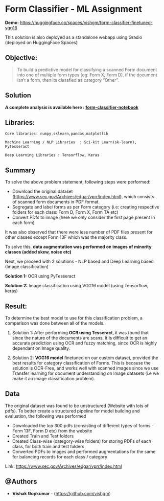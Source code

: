 #  Form Classifier - ML Assignment


**Demo:**  https://huggingface.co/spaces/vishgm/form-classifier-finetuned-vgg16

This solution is also deployed as a standalone webapp using Gradio (deployed on HuggingFace Spaces)


## Objective:
> To build a predictive model for classifying a scanned Form document into one of multiple form types (eg: Form X, Form D), if the document isn’t a form, then its classfied as category “Other”.


## Solution

**A complete analysis is available here : [form-classifier-notebook](https://github.com/vishgm/Form-Classifier-ML-Assignment/blob/main/jupyter-notebooks/Document_classification.ipynb)**

<a name="libraries"></a>
## Libraries:
```
Core libraries: numpy,sklearn,pandas,matplotlib
```

```
Machine Learning / NLP Libraries  : Sci-kit Learn(sk-learn), PyTesseract
```


```
Deep Learning Libraries : Tensorflow, Keras
```

## Summary 

To solve the above problem statement, following steps were performed:

- Download the original dataset (https://www.sec.gov/Archives/edgar/vprr/index.html), which consists of scanned form documents in PDF format.
- Segregate and label forms as per Form category (i.e: creating respective folders for each class: Form D, Form X, Form TA etc)
- Convert PDfs to image (here we only consider the first page present in each form)

It was also observed that there were less number of PDF files present for other classes except Form 13F which was the majority class.

To solve this, **data augmentation was performed on images of minority classes (added skew, noise etc)**

Next, we proceed with 2 solutions - NLP based and Deep Learning based (Image classification)

**Solution 1:** OCR using PyTesseract

**Solution 2:** Image classification using VGG16 model (using Tensorflow, keras)

## Result:
To determine the best model to use for this classification problem, a comparison was done between all of the models.

1) Solution 1: After performing **OCR using Tesseract**, it was found that since the nature of the documents are scans, it is difficult to get an accurate prediction using OCR and fuzzy matching, since OCR is highly dependant on Image quality. 

2) Solution 2:  **VGG16 model** finetuned on our custom dataset, provided the best results for category classification of Forms. This is because the solution is OCR-Free, and works well with scanned images since we use Transfer learning for document understanding on Image datasets (i.e we make it an image classification problem).  


## Data
The original dataset was found to be unstructured (Website with lots of pdfs). To better create a structured pipeline for model building and evaluation, the following was performed

- Downloaded the top 300 pdfs (consisting of different types of forms - Form 13F, Form D etc) from the website
- Created Train and Test folders
- Created Class-wise (category-wise folders) for storing PDFs of each class, for both train and test folders
- Converted PDFs to images and performed augmentations for the same for balancing records for each class / category 

Link: https://www.sec.gov/Archives/edgar/vprr/index.html

## @Authors

* **Vishak Gopkumar** - (https://github.com/vishgm)



